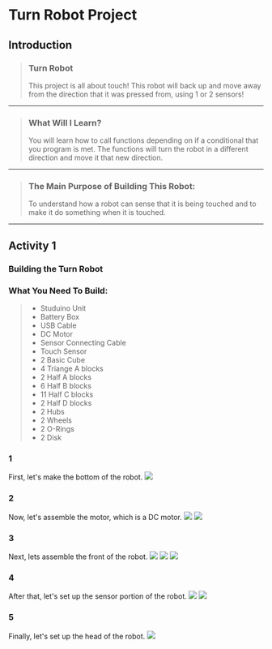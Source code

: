 # Turn Robot Project
## Introduction
> ### Turn Robot
> This project is all about touch! This robot will back up and move away from the direction that it was pressed from, using 1 or 2 sensors!

---

> ### What Will I Learn?
> You will learn how to call functions depending on if a conditional that you program is met. The functions will turn the robot in a different direction and move it that new direction.

---

> ### The Main Purpose of Building This Robot:
> To understand how a robot can sense that it is being touched and to make it do something when it is touched.

---

## Activity 1
### Building the Turn Robot
### What You Need To Build:
> * Studuino Unit
> * Battery Box
> * USB Cable
> * DC Motor
> * Sensor Connecting Cable
> * Touch Sensor
> * 2 Basic Cube
> * 4 Triange A blocks
> * 2 Half A blocks
> * 6 Half B blocks
> * 11 Half C blocks
> * 2 Half D blocks
> * 2 Hubs
> * 2 Wheels
> * 2 O-Rings
> * 2 Disk

### 1 
First, let's make the bottom of the robot.
![](./1.JPG)

### 2 
Now, let's assemble the motor, which is a DC motor.
![](./2.JPG)
![](./3.JPG)

### 3 
Next, lets assemble the front of the robot.
![](./4.JPG)
![](./5.JPG)
![](./6.JPG)

### 4 
After that, let's set up the sensor portion of the robot.
![](./7.JPG)
![](./8.JPG)

### 5 
Finally, let's set up the head of the robot.
![](./9.JPG)

